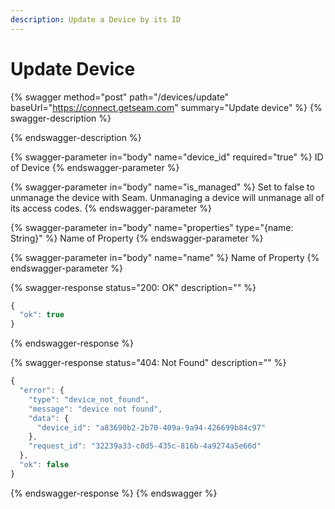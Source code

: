 ```yaml
---
description: Update a Device by its ID
---
```


# Update Device

{% swagger method="post" path="/devices/update" baseUrl="https://connect.getseam.com" summary="Update device" %}
{% swagger-description %}

{% endswagger-description %}

{% swagger-parameter in="body" name="device_id" required="true" %}
ID of Device
{% endswagger-parameter %}

{% swagger-parameter in="body" name="is_managed" %}
Set to false to unmanage the device with Seam.
Unmanaging a device will unmanage all of its access codes.
{% endswagger-parameter %}

{% swagger-parameter in="body" name="properties" type="{name: String}" %}
Name of Property
{% endswagger-parameter %}

{% swagger-parameter in="body" name="name" %}
Name of Property
{% endswagger-parameter %}

{% swagger-response status="200: OK" description="" %}
```javascript
{
  "ok": true
}
```
{% endswagger-response %}

{% swagger-response status="404: Not Found" description="" %}
```javascript
{
  "error": {
    "type": "device_not_found",
    "message": "device not found",
    "data": {
      "device_id": "a83690b2-2b70-409a-9a94-426699b84c97"
    },
    "request_id": "32239a33-c0d5-435c-816b-4a9274a5e66d"
  },
  "ok": false
}
```
{% endswagger-response %}
{% endswagger %}
